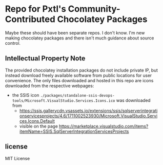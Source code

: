 # Repo for Pxtl's Community-Contributed Chocolatey Packages

Maybe these should have been separate repos.  I don't know.  I'm new making chocolatey packages and there isn't much guidance about source control.

## Intellectual Property Note

The provided chocolatey installation packages do not include private IP, but instead download freely available software from public locations for user convenience.  The only files downloaded and hosted in this repo are icons downloaded from the respective webpages:

- the SSIS icon `./packages/standalone-ssis-devops-tools/Microsoft.VisualStudio.Services.Icons.ico` was downloaded from
  - https://ssis.gallerycdn.vsassets.io/extensions/ssis/sqlserverintegrationservicesprojects/4.6/1711002523930/Microsoft.VisualStudio.Services.Icons.Default
  - visible on the page https://marketplace.visualstudio.com/items?itemName=SSIS.SqlServerIntegrationServicesProjects

## license

MIT License
